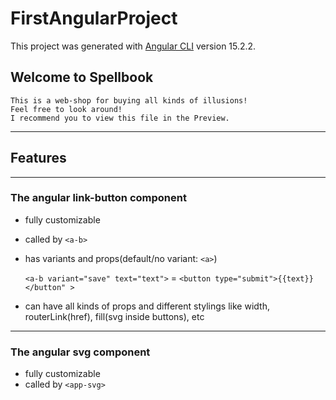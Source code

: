 # FirstAngularProject

This project was generated with [Angular CLI](https://github.com/angular/angular-cli) version 15.2.2.

## Welcome to Spellbook

    This is a web-shop for buying all kinds of illusions!
    Feel free to look around!
    I recommend you to view this file in the Preview.

<hr>

## Features

<hr>

### The angular **link-button** component

- fully customizable
- called by `<a-b>`
- has variants and props(default/no variant: `<a>`)
  <br>

  `<a-b variant="save" text="text">` = `<button type="submit">{{text}}</button" >`

- can have all kinds of props and different stylings like width, routerLink(href), fill(svg inside buttons), etc
<hr>

### The angular **svg** component

- fully customizable
- called by `<app-svg>`

